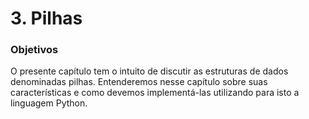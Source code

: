# 3. Pilhas

### Objetivos

O presente capítulo tem o intuito de discutir as estruturas de dados denominadas pilhas. Entenderemos nesse capítulo sobre suas características e como devemos implementá-las utilizando para isto a linguagem Python.

